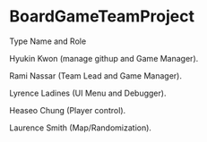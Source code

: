 # BoardGameTeamProject

Type Name and Role

Hyukin Kwon		(manage githup and Game Manager).

Rami Nassar (Team Lead and Game Manager).

Lyrence Ladines (UI Menu and Debugger).

Heaseo Chung (Player control).

Laurence Smith (Map/Randomization).
